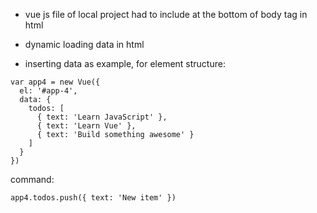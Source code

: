 - vue js file of local project had to include at the bottom of body tag in html

- dynamic loading data in html

- inserting data as example, for element structure:
```
var app4 = new Vue({
  el: '#app-4',
  data: {
    todos: [
      { text: 'Learn JavaScript' },
      { text: 'Learn Vue' },
      { text: 'Build something awesome' }
    ]
  }
})

```
command:

```
app4.todos.push({ text: 'New item' })
```
